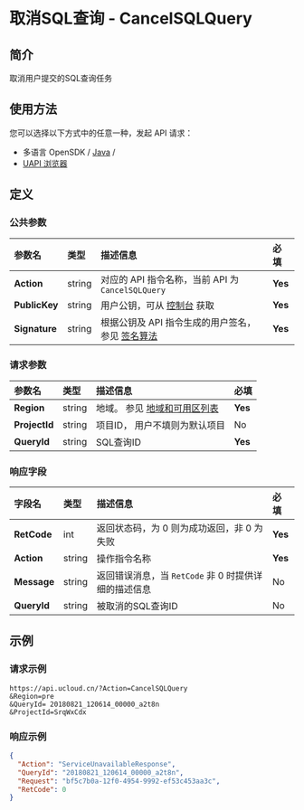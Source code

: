 # 取消SQL查询 - CancelSQLQuery

## 简介

取消用户提交的SQL查询任务






## 使用方法

您可以选择以下方式中的任意一种，发起 API 请求：
- 多语言 OpenSDK / [Java](https://github.com/ucloud/ucloud-sdk-java) /
- [UAPI 浏览器](https://console.ucloud.cn/uapi/detail?id=CancelSQLQuery)


## 定义

### 公共参数

| 参数名 | 类型 | 描述信息 | 必填 |
|:---|:---|:---|:---|
| **Action**     | string  | 对应的 API 指令名称，当前 API 为 `CancelSQLQuery`                        | **Yes** |
| **PublicKey**  | string  | 用户公钥，可从 [控制台](https://console.ucloud.cn/uapi/apikey) 获取                                             | **Yes** |
| **Signature**  | string  | 根据公钥及 API 指令生成的用户签名，参见 [签名算法](api/summary/signature.md)  | **Yes** |

### 请求参数

| 参数名 | 类型 | 描述信息 | 必填 |
|:---|:---|:---|:---|
| **Region** | string | 地域。 参见 [地域和可用区列表](api/summary/regionlist) |**Yes**|
| **ProjectId** | string | 项目ID， 用户不填则为默认项目 |No|
| **QueryId** | string | SQL查询ID |**Yes**|

### 响应字段

| 字段名 | 类型 | 描述信息 | 必填 |
|:---|:---|:---|:---|
| **RetCode** | int | 返回状态码，为 0 则为成功返回，非 0 为失败 |**Yes**|
| **Action** | string | 操作指令名称 |**Yes**|
| **Message** | string | 返回错误消息，当 `RetCode` 非 0 时提供详细的描述信息 |No|
| **QueryId** | string | 被取消的SQL查询ID |No|




## 示例

### 请求示例
    
```
https://api.ucloud.cn/?Action=CancelSQLQuery
&Region=pre
&QueryId= 20180821_120614_00000_a2t8n
&ProjectId=SrqWxCdx
```

### 响应示例
    
```json
{
  "Action": "ServiceUnavailableResponse",
  "QueryId": "20180821_120614_00000_a2t8n",
  "Request": "bf5c7b0a-12f0-4954-9992-ef53c453aa3c",
  "RetCode": 0
}
```





